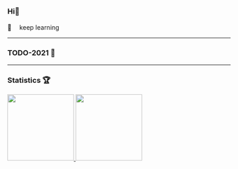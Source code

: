 ### Hi👋

🔭 　keep learning
- - -
### TODO-2021 📝

<!-- - [ ] TypeScript
- [ ] React Hooks
- [ ] NodeJS  
- [ ] 用TS+React Hooks重构彗星密码本 -->

- - -
### Statistics 🏆
<a href="https://github.com/WangQHui">
  <img style="height:150px" src="https://github-readme-stats-rho.vercel.app/api?username=WangQHui&theme=graywhite&show_icons=true" />
</a>
<a href="https://github.com/WangQHui?tab=repositories">
  <img style="height:150px" src="https://github-readme-stats.vercel.app/api/top-langs/?username=WangQHui&theme=graywhite&layout=compact" />
</a>
<br>





